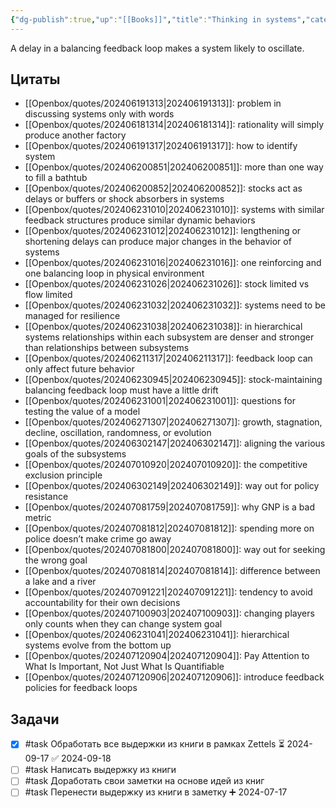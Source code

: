 ```yaml
---
{"dg-publish":true,"up":"[[Books]]","title":"Thinking in systems","category":"book","status":"Reviewing","tags":["books"],"rating":4,"date":"2024-05-17","modified_at":"2024-09-18T16:26:29+03:00","dg-path":"/books/Thinking in systems.md","permalink":"/books/thinking-in-systems/","dgPassFrontmatter":true}
---
```





A delay in a balancing feedback loop makes a system likely to oscillate.



## Цитаты

- [[Openbox/quotes/202406191313\|202406191313]]: problem in discussing systems only with words
- [[Openbox/quotes/202406181314\|202406181314]]: rationality will simply produce another factory
- [[Openbox/quotes/202406191317\|202406191317]]: how to identify system
- [[Openbox/quotes/202406200851\|202406200851]]: more than one way to fill a bathtub
- [[Openbox/quotes/202406200852\|202406200852]]: stocks act as delays or buffers or shock absorbers in systems
- [[Openbox/quotes/202406231010\|202406231010]]: systems with similar feedback structures produce similar dynamic behaviors
- [[Openbox/quotes/202406231012\|202406231012]]: lengthening or shortening delays can produce major changes in the behavior of systems
- [[Openbox/quotes/202406231016\|202406231016]]: one reinforcing and one balancing loop in physical environment
- [[Openbox/quotes/202406231026\|202406231026]]: stock limited vs flow limited
- [[Openbox/quotes/202406231032\|202406231032]]: systems need to be managed for resilience
- [[Openbox/quotes/202406231038\|202406231038]]: in hierarchical systems relationships within each subsystem are denser and stronger than relationships between subsystems
- [[Openbox/quotes/202406211317\|202406211317]]: feedback loop can only affect future behavior
- [[Openbox/quotes/202406230945\|202406230945]]: stock-maintaining balancing feedback loop must have a little drift
- [[Openbox/quotes/202406231001\|202406231001]]: questions for testing the value of a model
- [[Openbox/quotes/202406271307\|202406271307]]: growth, stagnation, decline, oscillation, randomness, or evolution
- [[Openbox/quotes/202406302147\|202406302147]]: aligning the various goals of the subsystems
- [[Openbox/quotes/202407010920\|202407010920]]: the competitive exclusion principle
- [[Openbox/quotes/202406302149\|202406302149]]: way out for policy resistance
- [[Openbox/quotes/202407081759\|202407081759]]: why GNP is a bad metric
- [[Openbox/quotes/202407081812\|202407081812]]: spending more on police doesn’t make crime go away
- [[Openbox/quotes/202407081800\|202407081800]]: way out for seeking the wrong goal
- [[Openbox/quotes/202407081814\|202407081814]]: difference between a lake and a river
- [[Openbox/quotes/202407091221\|202407091221]]: tendency to avoid accountability for their own decisions
- [[Openbox/quotes/202407100903\|202407100903]]: changing players only counts when they can change system goal
- [[Openbox/quotes/202406231041\|202406231041]]: hierarchical systems evolve from the bottom up
- [[Openbox/quotes/202407120904\|202407120904]]: Pay Attention to What Is Important, Not Just What Is Quantifiable
- [[Openbox/quotes/202407120906\|202407120906]]: introduce feedback policies for feedback loops


## Задачи

- [x] #task Обработать все выдержки из книги в рамках Zettels ⏳ 2024-09-17 ✅ 2024-09-18
- [ ] #task Написать выдержку из книги
- [ ] #task Доработать свои заметки на основе идей из книг
- [ ] #task Перенести выдержку из книги в заметку ➕ 2024-07-17
